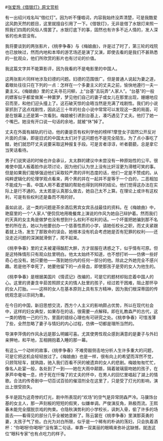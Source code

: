 #[张爱玲《借银灯》原文赏析](https://www.vrrw.net/wx/9920.html)

有一出绍兴戏名叫“借红灯”。因为听不懂唱词，内容我始终没弄清楚，可是我酷爱这风韵天然的题目，这里就擅自引用了一下。《借银灯》，无非是借了水银灯来照一照我们四周的风俗人情罢了。水银灯底下的事，固然也有许多不近人情的，发人深省的也未尝没有。

我将要谈到的两张影片，《桃李争春》与《梅娘曲》，许是过了时了，第三轮的戏院也已放映过，然而内地和本埠的游艺场还是演了又演，即使去看的是我们不甚熟悉的一批观众，他们所欣赏的影片也有讨论的价值。

我这篇文字并不能算影评，因为我看的不是电影里的中国人。

这两张影片同样地涉及妇德的问题。妇德的范围很广。但是普通人说起为妻之道，着眼处往往只在下列的一点：怎样在一个多妻主义的丈夫之前，愉快地遵行一夫一妻主义。《梅娘曲》里的丈夫寻花问柳，上“台基”去玩弄“人家人”。“台基”的一般的嫖客似乎都爱做某一种噩梦，梦见他们自己的妻子或女儿在那里出现，姗姗地应召而至，和他们迎头撞上了。这石破天惊的会晤当然是充满了戏剧性。我们的小说家抓到了这点戏剧性，因此近三十年的社会小说中常常可以发现这一类的局面，可是在银幕上还是第一次看到。梅娘被引诱到台基上，凑巧遇见了丈夫。他打了她一个嘴巴。她没有开口说一句话的余地，就被“休”掉了。



丈夫在外面有越轨的行动，他的妻是否有权利学他的榜样?摩登女子固然公开反对片面的贞操，即是旧式的中国太太们对于这问题也不是完全陌生。为了点小事吃了醋，她们就恐吓丈夫说要采取这种报复手段。可是言者谆谆，听者藐藐，总是拿它当笑话看待。

男子们说笑话的时候也许会承认，太太群的建议中未尝没有一种原始性的公平。很难使中国人板着脸作此项讨论，因为他们认为世上没有比奸淫更为滑稽可笑的事。但是如果我们能够强迫他们采取较严肃的评判态度的话，他们一定是不赞成的。从纯粹逻辑化的伦理学观点看来，两个黑的并在一起并不是等于一个白的，二恶相加不能成为一善。中国人用不着逻辑的帮助也得到同样的结论。他们觉得这办法在实际上是行不通的。太太若是认真那么做去，她自己太不上算。在理论上或许有这权利，可是有些权利还是备而不用的好。

虽如此说，这一类的问题是茶余酒后男宾女宾舌战最佳的资料。在《梅娘曲》中，艳窟里的一个“人家人”便侃侃地用晚餐席上演说的作风为她自己辩护着。然而我们的天真的女主角是做梦也没有想到什么权利不权利的话。一个坏蛋把她骗到那不名誉的所在去，她以为他要创办一个慈善性质的小学，请她任校长之职，而丈夫紧跟着就上场，发生了那致命的误会。她根本没有机会考虑她是否有犯罪的权利——还没走近问题的深渊就滑倒了，爬不起来。

《桃李争春》里的丈夫被灌得酩酊大醉，方才屈服在诱惑之下，似乎情有可原。但是这特殊情形只有观众肚里明白。他太太始终不知道，也不想打听——仿佛一些好奇心也没有。她只要他——落到她份内的任何一部分的他。除此之外她完全不感兴趣。若是他不幸死了，她要他留下的一点骨血，即使那孩子是旁的女人为他生的。

《桃李争春》是根据美国片《情谎记》改编的，可是它的题材却贴恋着中国人的心。这里的贤妻含辛茹苦照顾丈夫的情人肚里的孩子，经过若干困难，阻止那怀孕的女人打胎。——这样的女人在基本原则上具有东方精神，因为我们根深蒂固的传统观念是以宗祠为重。

在今日的中国，新旧思想交流，西方个人主义的影响颇占优势，所以在现代社会中，这样的妇女典型，如果存在的话，很需要一点解释。即在礼教森严的古代，这一类的牺牲一己的行为，里面的错综心理也有可研究之处。《桃李争春》可惜浅薄了些，全然忽略了妻子与情妇的内心过程，仿佛一切都是理所当然的。

导演李萍倩的作风永远是那么明媚可喜。尤其使男性观众感到满意的是妻子与外妇亲狎地，和平地，互相拥抱着入睡的那一幕。

有这么一个动听的故事，《桃李争春》不难旁敲侧击地分析人生许多重大的问题，可是它把这机会轻轻放过了。《梅娘曲》也是一样，很有向上的希望而浑然不觉，只顾驾轻车，就熟路，驰入我们百看不厌的被遗弃的女人的悲剧。梅娘匆匆忙忙，像名人赴宴一般，各处到了一到——她在大雨中颠踬，隔着玻璃窗吻她的孩子，在茅芦中奄奄一息，终于死在忏悔了的丈夫的怀中，在男人的回忆里唱起了湖上的情歌。合法的传奇剧中一切百试百验的催泪剂全在这里了，只是受了灯光的影响，演出上很受损失。

多半是因为这奇惨的灯光，剧中所表现的“欢场”的空气是异常阴森严冷。马骥饰台基的女主人，那一声刻板的短短的假笑，似嫌单调。严俊演反角，熟极而流。王熙春未能完全摆脱京戏的拘束。仓隐秋演势利的小学校长，讽刺入骨，偷了许多的场面去——看得见的部分几乎全被她垄断了。陈云裳在《桃李争春》里演那英勇的妻，太孩子气了些。白光为对白所限，似乎是一个稀有的朴讷的荡妇，只会执着酒杯：“你喝呀!你喝呀!”没有第二句话，单靠一双美丽的眼睛来弥补这缺憾，就连这位“眼科专家”也有点吃力的样子。

